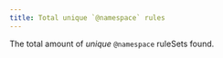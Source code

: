 ```yaml
---
title: Total unique `@namespace` rules
---
```


The total amount of _unique_ `@namespace` ruleSets found.
